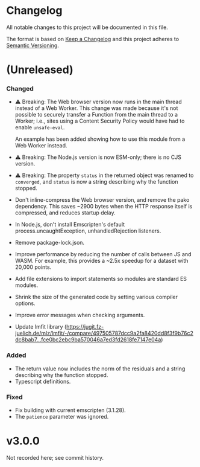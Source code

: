 # Changelog

All notable changes to this project will be documented in this file.

The format is based on [Keep a Changelog](http://keepachangelog.com/) and this
project adheres to [Semantic Versioning](http://semver.org/).

(Unreleased)
==================
### Changed
* ⚠️ Breaking: The Web browser version now runs in the main thread instead of a
  Web Worker. This change was made because it's not possible to securely
  transfer a Function from the main thread to a Worker; i.e., sites using a
  Content Security Policy would have had to enable `unsafe-eval`.

  An example has been added showing how to use this module from a Web Worker
  instead.
* ⚠️ Breaking: The Node.js version is now ESM-only; there is no CJS version.
* ⚠️ Breaking: The property `status` in the returned object was renamed to
  `converged`, and `status` is now a string describing why the function stopped.
* Don't inline-compress the Web browser version, and remove the pako dependency.
  This saves ~2900 bytes when the HTTP response itself is compressed, and
  reduces startup delay.
* In Node.js, don't install Emscripten's default process.uncaughtException,
  unhandledRejection listeners.
* Remove package-lock.json.
* Improve performance by reducing the number of calls between JS and WASM. For
  example, this provides a ~2.5x speedup for a dataset with 20,000 points.
* Add file extensions to import statements so modules are standard ES modules.
* Shrink the size of the generated code by setting various compiler options.
* Improve error messages when checking arguments.
* Update lmfit library (https://jugit.fz-juelich.de/mlz/lmfit/-/compare/497505787dcc9a2fa8420dd8f3f9b76c2dc8bab7...fce0bc2ebc9ba570046a7ed3fd2618fe7147e04a)
### Added
* The return value now includes the norm of the residuals and a string
  describing why the function stopped.
* Typescript definitions.
### Fixed
* Fix building with current emscripten (3.1.28).
* The `patience` parameter was ignored.

v3.0.0
==================
Not recorded here; see commit history.
